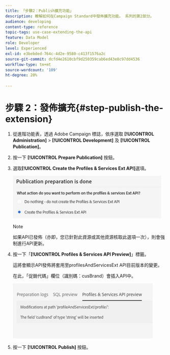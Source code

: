```yaml
---
title: 「步驟2：Publish擴充功能」
description: 瞭解如何在Campaign Standard中發佈擴充功能。 系列的第2部分。
audience: developing
content-type: reference
topic-tags: use-case-extending-the-api
feature: Data Model
role: Developer
level: Experienced
exl-id: e3bebded-764c-4d2e-9580-c413f1576a2c
source-git-commit: dcfd4e2610cbf9d250359cab6ed43e8c97dd4536
workflow-type: tm+mt
source-wordcount: '109'
ht-degree: 20%

---
```


# 步驟 2：發佈擴充{#step-publish-the-extension}

1. 從進階功能表，透過 Adobe Campaign 標誌，依序選取 **[!UICONTROL Administration]** > **[!UICONTROL Development]** 及 **[!UICONTROL Publication]**。
1. 按一下 **[!UICONTROL Prepare Publication]** 按鈕。
1. 選取&#x200B;**[!UICONTROL Create the Profiles & Services Ext API]**&#x200B;選項。

   ![](assets/create-profile-and-services-api.png)

   >[!NOTE]
   >
   >如果API已發佈（亦即，您已針對此資源或其他資源核取此選項一次），則會強制進行API更新。

1. 按一下「**[!UICONTROL Profiles & Services API Preview]**」標籤。

   這將會顯示API發佈將套用至profilesAndServicesExt API目前版本的變更。

   在此，「促銷代碼」欄位（識別碼：cusBrand）會插入API中。

   ![](assets/extendpandsapi_diff.png)

1. 按一下 **[!UICONTROL Publish]** 按鈕。
